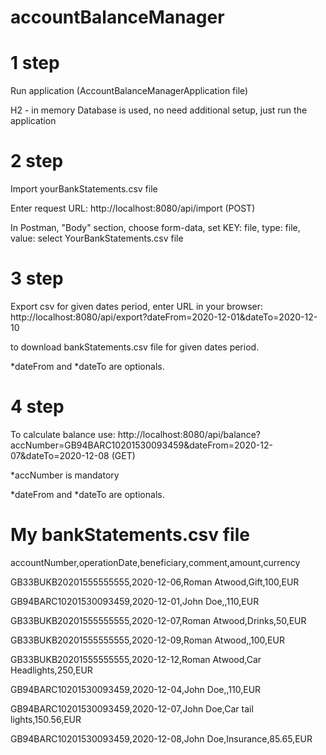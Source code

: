 # accountBalanceManager

# 1 step
Run application (AccountBalanceManagerApplication file)

H2 - in memory Database is used, no need additional setup, just run the application

# 2 step

Import yourBankStatements.csv file 

Enter request URL: http://localhost:8080/api/import (POST)

In Postman, "Body" section, choose form-data, set KEY: file, type: file, value: select YourBankStatements.csv file

# 3 step

Export csv for given dates period, enter URL in your browser: http://localhost:8080/api/export?dateFrom=2020-12-01&dateTo=2020-12-10

to download bankStatements.csv file for given dates period. 

*dateFrom and *dateTo are optionals.

# 4 step

To calculate balance use: http://localhost:8080/api/balance?accNumber=GB94BARC10201530093459&dateFrom=2020-12-07&dateTo=2020-12-08 (GET)

*accNumber is mandatory

*dateFrom and *dateTo are optionals.

# My bankStatements.csv file

accountNumber,operationDate,beneficiary,comment,amount,currency

GB33BUKB20201555555555,2020-12-06,Roman Atwood,Gift,100,EUR

GB94BARC10201530093459,2020-12-01,John Doe,,110,EUR

GB33BUKB20201555555555,2020-12-07,Roman Atwood,Drinks,50,EUR

GB33BUKB20201555555555,2020-12-09,Roman Atwood,,100,EUR

GB33BUKB20201555555555,2020-12-12,Roman Atwood,Car Headlights,250,EUR

GB94BARC10201530093459,2020-12-04,John Doe,,110,EUR

GB94BARC10201530093459,2020-12-07,John Doe,Car tail lights,150.56,EUR

GB94BARC10201530093459,2020-12-08,John Doe,Insurance,85.65,EUR



